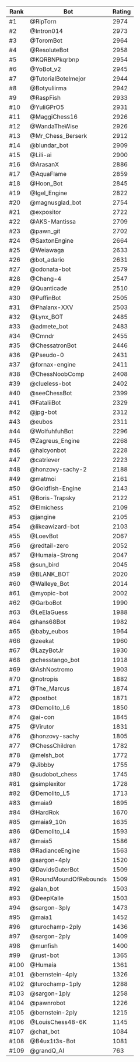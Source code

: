 Rank|Bot|Rating
---|---|---
#1|@RipTorn|2974
#2|@Intron014|2973
#3|@ToromBot|2964
#4|@ResoluteBot|2958
#5|@KQRBNPkqrbnp|2954
#6|@YoBot_v2|2945
#7|@TutorialBotelmejor|2944
#8|@Botyuliirma|2942
#9|@RaspFish|2933
#10|@YuliGPrO5|2931
#11|@MaggiChess16|2926
#12|@WandaTheWise|2926
#13|@Mr_Chess_Berserk|2912
#14|@blundar_bot|2909
#15|@Lili-ai|2900
#16|@ArasanX|2886
#17|@AquaFlame|2859
#18|@Hoon_Bot|2845
#19|@Igel_Engine|2822
#20|@magnusglad_bot|2754
#21|@expositor|2722
#22|@AKS-Mantissa|2709
#23|@pawn_git|2702
#24|@SaxtonEngine|2664
#25|@Weiawaga|2633
#26|@bot_adario|2631
#27|@odonata-bot|2579
#28|@Cheng-4|2547
#29|@Quanticade|2510
#30|@PuffinBot|2505
#31|@Phalanx-XXV|2503
#32|@Lynx_BOT|2485
#33|@admete_bot|2483
#34|@Cmndr|2455
#35|@ChessatronBot|2446
#36|@Pseudo-0|2431
#37|@fornax-engine|2411
#38|@ChessNoobComp|2408
#39|@clueless-bot|2402
#40|@seeChessBot|2399
#41|@FataliiBot|2329
#42|@jpg-bot|2312
#43|@eubos|2311
#44|@WolfuhfuhBot|2296
#45|@Zagreus_Engine|2268
#46|@halcyonbot|2228
#47|@catriever|2223
#48|@honzovy-sachy-2|2188
#49|@matmoi|2161
#50|@Goldfish-Engine|2143
#51|@Boris-Trapsky|2122
#52|@Elmichess|2109
#53|@jangine|2105
#54|@likeawizard-bot|2103
#55|@LoevBot|2067
#56|@redtail-zero|2052
#57|@Humaia-Strong|2047
#58|@sun_bird|2045
#59|@BLANK_BOT|2020
#60|@Walleye_Bot|2014
#61|@myopic-bot|2002
#62|@GarboBot|1990
#63|@LeElaGuess|1988
#64|@hans68Bot|1982
#65|@baby_eubos|1964
#66|@zeekat|1960
#67|@LazyBotJr|1930
#68|@chesstango_bot|1918
#69|@AshNostromo|1903
#70|@notropis|1882
#71|@The_Marcus|1874
#72|@postbot|1871
#73|@Demolito_L6|1850
#74|@ai-con|1845
#75|@Virutor|1831
#76|@honzovy-sachy|1805
#77|@ChessChildren|1782
#78|@melsh_bot|1772
#79|@Jibbby|1755
#80|@sudobot_chess|1745
#81|@simplexitor|1728
#82|@Demolito_L5|1713
#83|@maia9|1695
#84|@HardRok|1670
#85|@maia9_10n|1635
#86|@Demolito_L4|1593
#87|@maia5|1586
#88|@RadianceEngine|1563
#89|@sargon-4ply|1520
#90|@DavidsGuterBot|1509
#91|@RoundMoundOfRebounds|1509
#92|@alan_bot|1503
#93|@DeepKalle|1503
#94|@sargon-3ply|1473
#95|@maia1|1452
#96|@turochamp-2ply|1436
#97|@sargon-2ply|1409
#98|@munfish|1400
#99|@rust-bot|1365
#100|@Humaia|1361
#101|@bernstein-4ply|1326
#102|@turochamp-1ply|1288
#103|@sargon-1ply|1258
#104|@pawnrobot|1226
#105|@bernstein-2ply|1215
#106|@LouisChess48-6K|1145
#107|@chat_bot|1084
#108|@B4ux1t3s-Bot|1081
#109|@grandQ_AI|763
